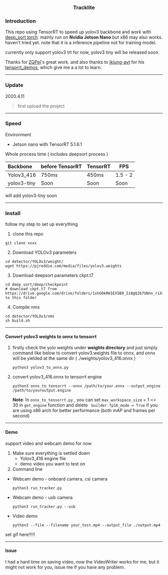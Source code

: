 <h3 align='center'>Tracklite</h3>

### Introduction

This repo using TensorRT to speed up yolov3 backbone and work with [deep_sort torch](https://github.com/ZQPei/deep_sort_pytorch).  mainly run on **Nvidia Jetson Nano** but x86 may also works. haven't tried yet. note that it is a inference pipeline not for training model.

currently only support yolov3 trt for now,  yolov3 tiny  will be released soon.

Thanks for [ZQPei](https://github.com/ZQPei)'s great work. and also thanks to [jkjung-avt](https://github.com/jkjung-avt) for his [tensorrt_demos](https://github.com/jkjung-avt/tensorrt_demos), which give me a a lot to learn.

------

### Update

2020.4.11

> first upload the project

------

### Speed

Environment

- Jetson nano with TensorRT 5.1.6.1

Whole process time ( includes deepsort process )

| Backbone    | before TensorRT | TensorRT | FPS     |
| :---------- | --------------- | -------- | ------- |
| Yolov3_416  | 750ms           | 450ms    | 1.5 - 2 |
| yolov3-tiny | Soon            | Soon     | Soon    |

will add yolov3-tiny soon

------

### Install

follow my step to set up everything

1. clone this repo

```
git clone xxxx
```

2. Download YOLOv3 parameters

```
cd detector/YOLOv3/weight/
wget https://pjreddie.com/media/files/yolov3.weights
```

3. Download deepsort parameters ckpt.t7

```
cd deep_sort/deep/checkpoint
# download ckpt.t7 from
https://drive.google.com/drive/folders/1xhG0kRH1EX5B9_Iz8gQJb7UNnn_riXi6 to this folder
```

4. Compile nms

```
cd detector/YOLOv3/nms
sh build.sh
```

------



#### Convert yolov3 weights to onnx to tensorrt

1. firstly check the yolo weights under **weights directory** and just simply command like below to convert yolov3.weights file to onnx,  and onnx will be yielded at the same dir ( ./weights/yolov3_416.onnx )

   ```
   python3 yolov3_to_onnx.py
   ```

2. convert yolov3_416.onnx to tensorrt engine

   ```
   python3 onnx_to_tensorrt --onnx /path/to/your.onnx --output_engine /path/to/youroutput.engine
   ```

   **Note**: In `onnx_to_tensorrt.py` , you can set `max_workspace_size` = 1 << 30 in `get_engine` function and delete ` builder.fp16_mode = True` if you are using x86 arch for better performance (both mAP and frames per second)

------

#### Demo

support video and webcam demo for now

1. Make sure everything is settled down
   - Yolov3_416 engine file
   - demo video you want to test on
2. Command line

- Webcam demo - onboard camera, csi camera

  ```
  python3 run_tracker.py
  ```

- Webcam demo - usb camera

  ```
  python3 run_tracker.py --usb
  ```

- Video demo

  ```
  python3 --file --filename your_test.mp4 --output_file ./output.mp4
  ```



set gif here!!!!!

------

#### Issue 

I had a hard time on saving video, now the VideoWriter works for me, but it might not work for you, issue me if you have any problem.